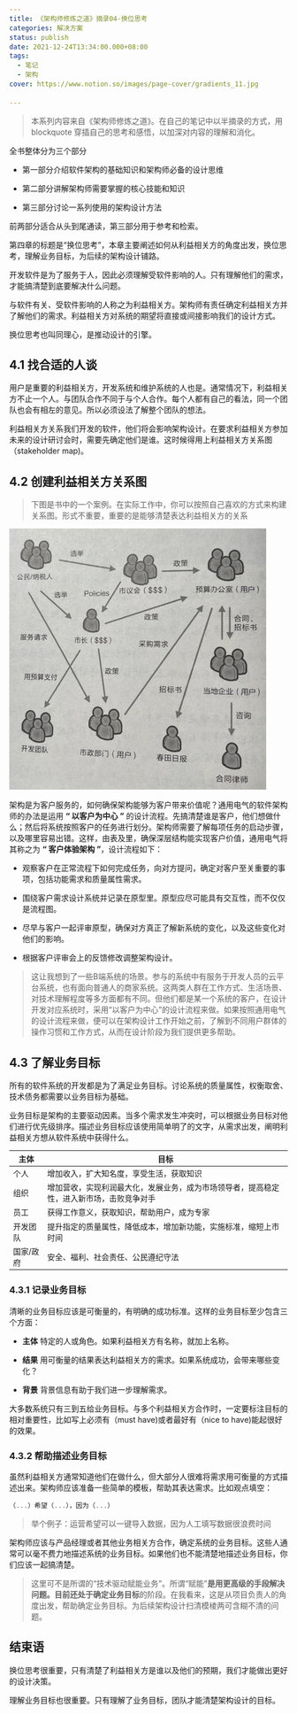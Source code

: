 ```yaml
---
title: 《架构师修炼之道》摘录04-换位思考
categories: 解决方案
status: publish
date: 2021-12-24T13:34:00.000+08:00
tags:
  - 笔记
  - 架构
cover: https://www.notion.so/images/page-cover/gradients_11.jpg

---
```



> 本系列内容来自《架构师修炼之道》。在自己的笔记中以半摘录的方式，用 blockquote 穿插自己的思考和感悟，以加深对内容的理解和消化。

全书整体分为三个部分

- 第一部分介绍软件架构的基础知识和架构师必备的设计思维

- 第二部分讲解架构师需要掌握的核心技能和知识

- 第三部分讨论一系列使用的架构设计方法

前两部分适合从头到尾通读，第三部分用于参考和检索。

第四章的标题是“换位思考”，本章主要阐述如何从利益相关方的角度出发，换位思考，理解业务目标，为后续的架构设计铺路。

开发软件是为了服务于人，因此必须理解受软件影响的人。只有理解他们的需求，才能搞清楚到底要解决什么问题。

与软件有关、受软件影响的人称之为利益相关方。架构师有责任确定利益相关方并了解他们的需求。利益相关方对系统的期望将直接或间接影响我们的设计方式。

换位思考也叫同理心，是推动设计的引擎。

## 4.1 找合适的人谈

用户是重要的利益相关方，开发系统和维护系统的人也是。通常情况下，利益相关方不止一个人。与团队合作不同于与个人合作。每个人都有自己的看法，同一个团队也会有相左的意见。所以必须设法了解整个团队的想法。

利益相关方关系我们开发的软件，他们将会影响架构设计。在要求利益相关方参加未来的设计研讨会时，需要先确定他们是谁。这时候得用上利益相关方关系图（stakeholder map)。

## 4.2 创建利益相关方关系图

> 下图是书中的一个案例。在实际工作中，你可以按照自己喜欢的方式来构建关系图。形式不重要，重要的是能够清楚表达利益相关方的关系

![](images/bec57af3d68e1ebc.png?X-Amz-Algorithm=AWS4-HMAC-SHA256&X-Amz-Content-Sha256=UNSIGNED-PAYLOAD&X-Amz-Credential=AKIAT73L2G45EIPT3X45%2F20221218%2Fus-west-2%2Fs3%2Faws4_request&X-Amz-Date=20221218T051951Z&X-Amz-Expires=3600&X-Amz-Signature=02913f3be52f300e47780564f0e5c9c52e440d365e602f34954d9ed8a6f2a1d8&X-Amz-SignedHeaders=host&x-id=GetObject)

架构是为客户服务的，如何确保架构能够为客户带来价值呢？通用电气的软件架构师的办法是运用 **“ 以客户为中心 ”** 的设计流程。先搞清楚谁是客户，他们想做什么；然后将系统按照客户的任务进行划分。架构师需要了解每项任务的启动步骤，以及哪里容易出错。这样，由表及里，确保深层结构能实现客户价值，通用电气将其称之为 **“ 客户体验架构 ”**，设计流程如下：

- 观察客户在正常流程下如何完成任务，向对方提问，确定对客户至关重要的事项，包括功能需求和质量属性需求。

- 围绕客户需求设计系统并记录在原型里。原型应尽可能具有交互性，而不仅仅是流程图。

- 尽早与客户一起评审原型，确保对方真正了解新系统的变化，以及这些变化对他们的影响。

- 根据客户评审会上的反馈修改调整架构设计。

> 这让我想到了一些B端系统的场景。参与的系统中有服务于开发人员的云平台系统，也有面向普通人的商家系统。这两类人群在工作方式、生活场景、对技术理解程度等多方面都有不同。但他们都是某一个系统的客户，在设计开发对应系统时，采用“以客户为中心”的设计流程来做。如果按照通用电气的设计流程来做，便可以在架构设计工作开始之前，了解到不同用户群体的操作习惯和工作方式，从而在设计阶段为我们提供更多帮助。

## 4.3 了解业务目标

所有的软件系统的开发都是为了满足业务目标。讨论系统的质量属性，权衡取舍、技术债务都需要以业务目标为基础。

业务目标是架构的主要驱动因素。当多个需求发生冲突时，可以根据业务目标对他们进行优先级排序。描述业务目标应该使用简单明了的文字，从需求出发，阐明利益相关方想从软件系统中获得什么。

主体|目标
---|---
个人|增加收入，扩大知名度，享受生活，获取知识
组织|增加营收，实现利润最大化，发展业务，成为市场领导者，提高稳定性，进入新市场，击败竞争对手
员工|获得工作意义，获取知识，帮助用户，成为专家
开发团队|提升指定的质量属性，降低成本，增加新功能，实施标准，缩短上市时间
国家/政府|安全、福利、社会责任、公民遵纪守法

### 4.3.1 记录业务目标

清晰的业务目标应该是可衡量的，有明确的成功标准。这样的业务目标至少包含三个方面：

- **主体** 特定的人或角色。如果利益相关方有名称，就加上名称。

- **结果** 用可衡量的结果表达利益相关方的需求。如果系统成功，会带来哪些变化？

- **背景** 背景信息有助于我们进一步理解需求。

大多数系统只有三到五给业务目标。与多个利益相关方合作时，一定要标注目标的相对重要性，比如写上必须有（must have)或者最好有（nice to have)能起很好的效果。

### 4.3.2 帮助描述业务目标

虽然利益相关方通常知道他们在做什么，但大部分人很难将需求用可衡量的方式描述出来。架构师应该准备一些简单的模板，帮助其表达需求。比如观点填空：

```javascript
（...）希望（...），因为（...）
```

> 举个例子：运营希望可以一键导入数据，因为人工填写数据很浪费时间

架构师应该与产品经理或者其他业务相关方合作，确定系统的业务目标。这些人通常可以毫不费力地描述系统的业务目标。如果他们也不能清楚地描述业务目标，你们应该一起搞清楚。

> 这里可不是所谓的“技术驱动赋能业务”。所谓“赋能”**是用更高级的手段解决问题。**目前还处于确**定业务目标**的阶段。在我看来，这是从项目负责人的角度出发，帮助确定业务目标。为后续架构设计扫清模棱两可含糊不清的问题。

## 结束语

换位思考很重要，只有清楚了利益相关方是谁以及他们的预期，我们才能做出更好的设计决策。

理解业务目标也很重要。只有理解了业务目标，团队才能清楚架构设计的目标。
